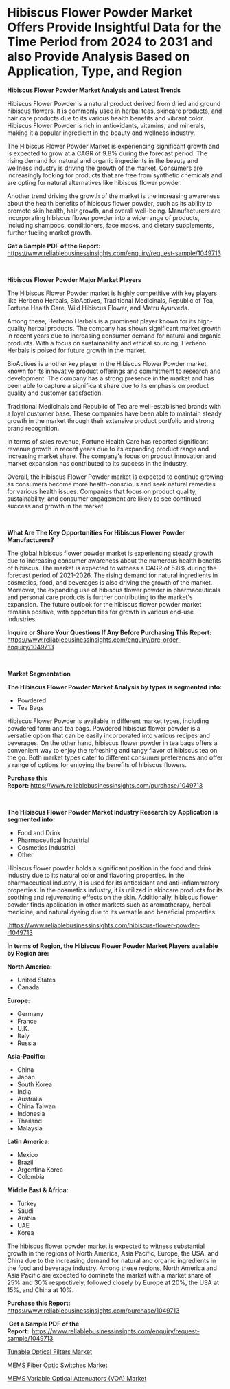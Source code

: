 <p><h1>Hibiscus Flower Powder Market Offers Provide Insightful Data for the Time Period from 2024 to 2031 and also Provide Analysis Based on Application, Type, and Region</h1></p><p><strong>Hibiscus Flower Powder Market Analysis and Latest Trends</strong></p>
<p><p>Hibiscus Flower Powder is a natural product derived from dried and ground hibiscus flowers. It is commonly used in herbal teas, skincare products, and hair care products due to its various health benefits and vibrant color. Hibiscus Flower Powder is rich in antioxidants, vitamins, and minerals, making it a popular ingredient in the beauty and wellness industry.</p><p>The Hibiscus Flower Powder Market is experiencing significant growth and is expected to grow at a CAGR of 9.8% during the forecast period. The rising demand for natural and organic ingredients in the beauty and wellness industry is driving the growth of the market. Consumers are increasingly looking for products that are free from synthetic chemicals and are opting for natural alternatives like hibiscus flower powder.</p><p>Another trend driving the growth of the market is the increasing awareness about the health benefits of hibiscus flower powder, such as its ability to promote skin health, hair growth, and overall well-being. Manufacturers are incorporating hibiscus flower powder into a wide range of products, including shampoos, conditioners, face masks, and dietary supplements, further fueling market growth.</p></p>
<p><strong>Get a Sample PDF of the Report:&nbsp;</strong> <a href="https://www.reliablebusinessinsights.com/enquiry/request-sample/1049713">https://www.reliablebusinessinsights.com/enquiry/request-sample/1049713</a></p>
<p>&nbsp;</p>
<p><strong>Hibiscus Flower Powder Major Market Players</strong></p>
<p><p>The Hibiscus Flower Powder market is highly competitive with key players like Herbeno Herbals, BioActives, Traditional Medicinals, Republic of Tea, Fortune Health Care, Wild Hibiscus Flower, and Matru Ayurveda. </p><p>Among these, Herbeno Herbals is a prominent player known for its high-quality herbal products. The company has shown significant market growth in recent years due to increasing consumer demand for natural and organic products. With a focus on sustainability and ethical sourcing, Herbeno Herbals is poised for future growth in the market.</p><p>BioActives is another key player in the Hibiscus Flower Powder market, known for its innovative product offerings and commitment to research and development. The company has a strong presence in the market and has been able to capture a significant share due to its emphasis on product quality and customer satisfaction.</p><p>Traditional Medicinals and Republic of Tea are well-established brands with a loyal customer base. These companies have been able to maintain steady growth in the market through their extensive product portfolio and strong brand recognition.</p><p>In terms of sales revenue, Fortune Health Care has reported significant revenue growth in recent years due to its expanding product range and increasing market share. The company's focus on product innovation and market expansion has contributed to its success in the industry.</p><p>Overall, the Hibiscus Flower Powder market is expected to continue growing as consumers become more health-conscious and seek natural remedies for various health issues. Companies that focus on product quality, sustainability, and consumer engagement are likely to see continued success and growth in the market.</p></p>
<p>&nbsp;</p>
<p><strong>What Are The Key Opportunities For Hibiscus Flower Powder Manufacturers?</strong></p>
<p><p>The global hibiscus flower powder market is experiencing steady growth due to increasing consumer awareness about the numerous health benefits of hibiscus. The market is expected to witness a CAGR of 5.8% during the forecast period of 2021-2026. The rising demand for natural ingredients in cosmetics, food, and beverages is also driving the growth of the market. Moreover, the expanding use of hibiscus flower powder in pharmaceuticals and personal care products is further contributing to the market's expansion. The future outlook for the hibiscus flower powder market remains positive, with opportunities for growth in various end-use industries.</p></p>
<p><strong>Inquire or Share Your Questions If Any Before Purchasing This Report:</strong> <a href="https://www.reliablebusinessinsights.com/enquiry/pre-order-enquiry/1049713">https://www.reliablebusinessinsights.com/enquiry/pre-order-enquiry/1049713</a></p>
<p>&nbsp;</p>
<p><strong>Market Segmentation</strong></p>
<p><strong>The Hibiscus Flower Powder Market Analysis by types is segmented into:</strong></p>
<p><ul><li>Powdered</li><li>Tea Bags</li></ul></p>
<p><p>Hibiscus Flower Powder is available in different market types, including powdered form and tea bags. Powdered hibiscus flower powder is a versatile option that can be easily incorporated into various recipes and beverages. On the other hand, hibiscus flower powder in tea bags offers a convenient way to enjoy the refreshing and tangy flavor of hibiscus tea on the go. Both market types cater to different consumer preferences and offer a range of options for enjoying the benefits of hibiscus flowers.</p></p>
<p><strong>Purchase this Report:&nbsp;</strong><a href="https://www.reliablebusinessinsights.com/purchase/1049713">https://www.reliablebusinessinsights.com/purchase/1049713</a></p>
<p>&nbsp;</p>
<p><strong>The Hibiscus Flower Powder Market Industry Research by Application is segmented into:</strong></p>
<p><ul><li>Food and Drink</li><li>Pharmaceutical Industrial</li><li>Cosmetics Industrial</li><li>Other</li></ul></p>
<p><p>Hibiscus flower powder holds a significant position in the food and drink industry due to its natural color and flavoring properties. In the pharmaceutical industry, it is used for its antioxidant and anti-inflammatory properties. In the cosmetics industry, it is utilized in skincare products for its soothing and rejuvenating effects on the skin. Additionally, hibiscus flower powder finds application in other markets such as aromatherapy, herbal medicine, and natural dyeing due to its versatile and beneficial properties.</p></p>
<p><a href="https://www.reliablebusinessinsights.com/hibiscus-flower-powder-r1049713">&nbsp;https://www.reliablebusinessinsights.com/hibiscus-flower-powder-r1049713</a></p>
<p><strong>In terms of Region, the Hibiscus Flower Powder Market Players available by Region are:</strong></p>
<p>
    <p> <strong> North America: </strong>
        <ul>
            <li>United States</li>
            <li>Canada</li>
        </ul>
        </p> 
    <p> <strong> Europe: </strong>
        <ul>
            <li>Germany</li>
            <li>France</li>
            <li>U.K.</li>
            <li>Italy</li>
            <li>Russia</li>
        </ul>
        </p> 
    <p> <strong> Asia-Pacific: </strong>
        <ul>
            <li>China</li>
            <li>Japan</li>
            <li>South Korea</li>
            <li>India</li>
            <li>Australia</li>
            <li>China Taiwan</li>
            <li>Indonesia</li>
            <li>Thailand</li>
            <li>Malaysia</li>
        </ul>
        </p> 
    <p> <strong> Latin America: </strong>
        <ul>
            <li>Mexico</li>
            <li>Brazil</li>
            <li>Argentina Korea</li>
            <li>Colombia</li>
        </ul>
        </p> 
    <p> <strong> Middle East & Africa: </strong>
        <ul>
            <li>Turkey</li>
            <li>Saudi</li>
            <li>Arabia</li>
            <li>UAE</li>
            <li>Korea</li>
        </ul>
    </p>
    </p>
<p><p>The hibiscus flower powder market is expected to witness substantial growth in the regions of North America, Asia Pacific, Europe, the USA, and China due to the increasing demand for natural and organic ingredients in the food and beverage industry. Among these regions, North America and Asia Pacific are expected to dominate the market with a market share of 25% and 30% respectively, followed closely by Europe at 20%, the USA at 15%, and China at 10%.</p></p>
<p><strong>Purchase this Report: </strong><a href="https://www.reliablebusinessinsights.com/purchase/1049713">https://www.reliablebusinessinsights.com/purchase/1049713</a></p>
<p>&nbsp;<strong>Get a Sample PDF of the Report:&nbsp;&nbsp;</strong><a href="https://www.reliablebusinessinsights.com/enquiry/request-sample/1049713">https://www.reliablebusinessinsights.com/enquiry/request-sample/1049713</a></p>
<p><strong></strong></p>
<p><p><a href="https://github.com/jadenRaynor/Market-Research-Report-List-1/blob/main/tunable-optical-filters-market.md">Tunable Optical Filters Market</a></p><p><a href="https://github.com/JordyBecker/Market-Research-Report-List-1/blob/main/mems-fiber-optic-switches-market.md">MEMS Fiber Optic Switches Market</a></p><p><a href="https://github.com/sydneyHley85/Market-Research-Report-List-1/blob/main/mems-variable-optical-attenuators-voa-market.md">MEMS Variable Optical Attenuators (VOA) Market</a></p></p>